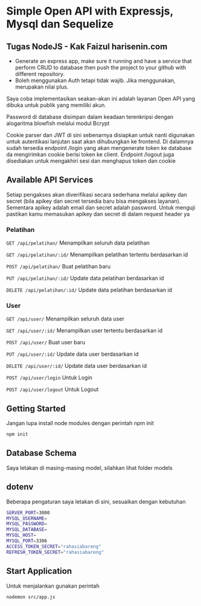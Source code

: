 # Simple Open API with Expressjs, Mysql dan Sequelize 

## Tugas NodeJS - Kak Faizul harisenin.com 
- Generate an express app, make sure it running and have a service that perform CRUD to database then push the project to your github with different repository.
- Boleh menggunakan Auth tetapi tidak wajib. Jika menggunakan, merupakan nilai plus.

Saya coba implementasikan seakan-akan ini adalah layanan Open API yang dibuka untuk publik yang memiliki akun. 

Password di database disimpan dalam keadaan terenkripsi dengan alogaritma blowfish melalui modul Bcrypt

Cookie parser dan JWT di sini sebenarnya disiapkan untuk nanti digunakan untuk autentikasi lanjutan saat akan dihubungkan ke frontend. Di dalamnya sudah tersedia endpoint /login yang akan mengenerate token ke database da mengirimkan cookie berisi token ke client. Endpoint /logout juga disediakan untuk mengakhiri sesi dan menghapus token dan cookie

## Available API Services
Setiap pengakses akan diverifikasi secara sederhana melalui apikey dan secret (bila apikey dan secret tersedia baru bisa mengakses layanan). Sementara apikey adalah email dan secret adalah password. Untuk menguji pastikan kamu memasukan apikey dan secret di dalam request header ya

### Pelatihan
`GET /api/pelatihan/` Menampilkan seluruh data pelatihan

`GET /api/pelatihan/:id/` Menampilkan pelatihan tertentu berdasarkan id

`POST /api/pelatihan/` Buat pelatihan baru

`PUT /api/pelatihan/:id/` Update data pelatihan berdasarkan id

`DELETE /api/pelatihan/:id/` Update data pelatihan berdasarkan id

### User
`GET /api/user/` Menampilkan seluruh data user

`GET /api/user/:id/` Menampilkan user tertentu berdasarkan id

`POST /api/user/` Buat user baru

`PUT /api/user/:id/` Update data user berdasarkan id

`DELETE /api/user/:id/` Update data user berdasarkan id

`POST /api/user/login` Untuk Login

`POST /api/user/logout` Untuk Logout


## Getting Started
Jangan lupa install node modules dengan perintah npm init

```sh
npm init
```

## Database Schema
Saya letakan di masing-masing model, silahkan lihat folder models

## dotenv
Beberapa pengaturan saya letakan di sini, sesuaikan dengan kebutuhan

```sh
SERVER_PORT=3000
MYSQL_USERNAME=
MYSQL_PASSWORD=
MYSQL_DATABASE=
MYSQL_HOST=
MYSQL_PORT=3306
ACCESS_TOKEN_SECRET="rahasiabareng"
REFRESH_TOKEN_SECRET="rahasiabareng"
```

## Start Application
Untuk menjalankan gunakan perintah 

```sh
nodemon src/app.js
```
